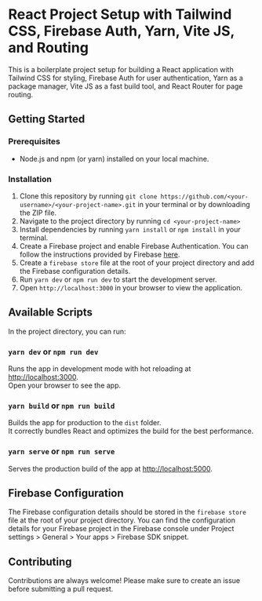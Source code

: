 # React Project Setup with Tailwind CSS, Firebase Auth, Yarn, Vite JS, and Routing

This is a boilerplate project setup for building a React application with Tailwind CSS for styling, Firebase Auth for user authentication, Yarn as a package manager, Vite JS as a fast build tool, and React Router for page routing. 

## Getting Started

### Prerequisites
- Node.js and npm (or yarn) installed on your local machine.

### Installation
1. Clone this repository by running `git clone https://github.com/<your-username>/<your-project-name>.git` in your terminal or by downloading the ZIP file.
2. Navigate to the project directory by running `cd <your-project-name>`
3. Install dependencies by running `yarn install` or `npm install` in your terminal.
4. Create a Firebase project and enable Firebase Authentication. You can follow the instructions provided by Firebase [here](https://firebase.google.com/docs/auth/web/start).
5. Create a `firebase store` file at the root of your project directory and add the Firebase configuration details.
6. Run `yarn dev` or `npm run dev` to start the development server.
7. Open `http://localhost:3000` in your browser to view the application.


## Available Scripts

In the project directory, you can run:

### `yarn dev` or `npm run dev`

Runs the app in development mode with hot reloading at [http://localhost:3000](http://localhost:3000).\
Open your browser to see the app.

### `yarn build` or `npm run build`

Builds the app for production to the `dist` folder.\
It correctly bundles React and optimizes the build for the best performance.

### `yarn serve` or `npm run serve`

Serves the production build of the app at [http://localhost:5000](http://localhost:5000).

## Firebase Configuration

The Firebase configuration details should be stored in the `firebase store` file at the root of your project directory. You can find the configuration details for your Firebase project in the Firebase console under Project settings > General > Your apps > Firebase SDK snippet.

## Contributing

Contributions are always welcome! Please make sure to create an issue before submitting a pull request.
